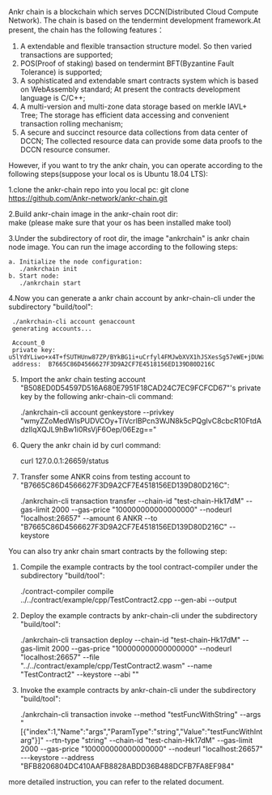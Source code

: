   Ankr chain is a blockchain which serves DCCN(Distributed Cloud Compute Network). The chain is based on the tendermint development framework.At present, the chain has the following features： 
  
  1. A extendable and flexible transaction structure model. So then varied transactions are supported;
  2. POS(Proof of staking) based on tendermint BFT(Byzantine Fault Tolerance) is supported;
  3. A sophisticated and extendable smart contracts system which is based on WebAssembly standard; At present the contracts development          language is C/C++;
  4. A multi-version and multi-zone data storage based on merkle IAVL+ Tree; The storage has efficient data accessing and convenient            transaction rolling mechanism;
  5. A secure and succinct resource data collections from data center of DCCN; The collected resource data can provide some data proofs to      the DCCN resource consumer.      
    
  However, if you want to try the ankr chain, you can operate according to the following steps(suppose your local os is Ubuntu 18.04 LTS): 
   
  1.clone the ankr-chain repo into you local pc: 
    git clone https://github.com/Ankr-network/ankr-chain.git
    
  2.Build ankr-chain image in the ankr-chain root dir:     
    make (please make sure that your os has been installed make tool)
    
  3.Under the subdirectory of root dir,  the image "ankrchain" is ankr chain node image. You can run the image according to the following steps: 
  
    a. Initialize the node configuration: 
       ./ankrchain init
    b. Start node:  
       ./ankrchain start
       
  4.Now you can generate a ankr chain account by ankr-chain-cli under the subdirectory "build/tool": 
   
     ./ankrchain-cli account genaccount
     generating accounts...

     Account_0
     private key:  u5lYdYLiwo+x4T+fSUTHUnw87ZP/BYkBG1i+uCrfyl4FMJwbXVX1hJSXesSg57eWE+jDUWaXraaw/N48U8kVUw==
     address:  B7665C86D4566627F3D9A2CF7E4518156ED139D80D216C
     
  5. Import the ankr chain testing account "B508ED0D54597D516A680E7951F18CAD24C7EC9FCFCD67"'s private key by the following ankr-chain-cli command: 
  
     ./ankrchain-cli account genkeystore --privkey "wmyZZoMedWlsPUDVCOy+TiVcrIBPcn3WJN8k5cPQgIvC8cbcR10FtdAdzIlqXQJL9hBw1i0RsVjF6Oep/06Ezg=="
     
  6. Query the ankr chain id by curl command:
  
     curl 127.0.0.1:26659/status
     
  7. Transfer some ANKR coins from testing account to "B7665C86D4566627F3D9A2CF7E4518156ED139D80D216C": 
  
      ./ankrchain-cli transaction  transfer --chain-id "test-chain-Hk17dM" --gas-limit 2000 --gas-price "100000000000000000" --nodeurl "localhost:26657" --amount 6 ANKR --to "B7665C86D4566627F3D9A2CF7E4518156ED139D80D216C" --keystore  <key store file>
  
  You can also try ankr chain smart contracts by the following step:
  
1. Compile the example contracts by the tool contract-compiler under the subdirectory "build/tool":

   ./contract-compiler compile ../../contract/example/cpp/TestContract2.cpp  --gen-abi --output <your abi file path>
  
2. Deploy the example contracts by ankr-chain-cli under the subdirectory "build/tool": 

   ./ankrchain-cli transaction deploy --chain-id "test-chain-Hk17dM" --gas-limit 2000 --gas-price "100000000000000000" --nodeurl "localhost:26657" --file "../../contract/example/cpp/TestContract2.wasm" --name "TestContract2" --keystore  --abi ""
   
3. Invoke the example contracts by ankr-chain-cli under the subdirectory "build/tool":

   ./ankrchain-cli transaction  invoke --method "testFuncWithString" --args "[{\"index\":1,\"Name\":\"args\",\"ParamType\":\"string\",\"Value\":\"testFuncWithInt arg\"}]" --rtn-type "string" --chain-id "test-chain-Hk17dM" --gas-limit 2000 --gas-price "100000000000000000" --nodeurl "localhost:26657" ---keystore  <key store file> --address "BFB8206804DC410AAFB8828ABDD36B488DCFB7FA8EF984"
  
  more detailed instruction, you can refer to the related document.
